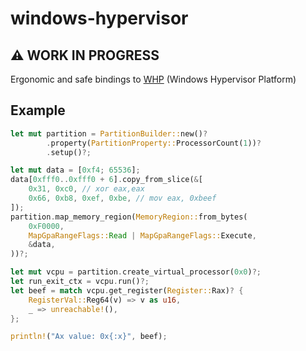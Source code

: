 # windows-hypervisor

## ⚠️ WORK IN PROGRESS

Ergonomic and safe bindings to [WHP] (Windows Hypervisor Platform)

## Example

```rs
let mut partition = PartitionBuilder::new()?
        .property(PartitionProperty::ProcessorCount(1))?
        .setup()?;

let mut data = [0xf4; 65536];
data[0xfff0..0xfff0 + 6].copy_from_slice(&[
    0x31, 0xc0, // xor eax,eax
    0x66, 0xb8, 0xef, 0xbe, // mov eax, 0xbeef
]);
partition.map_memory_region(MemoryRegion::from_bytes(
    0xF0000,
    MapGpaRangeFlags::Read | MapGpaRangeFlags::Execute,
    &data,
))?;

let mut vcpu = partition.create_virtual_processor(0x0)?;
let run_exit_ctx = vcpu.run()?;
let beef = match vcpu.get_register(Register::Rax)? {
    RegisterVal::Reg64(v) => v as u16,
    _ => unreachable!(),
};

println!("Ax value: 0x{:x}", beef);
```

[WHP]: https://learn.microsoft.com/en-us/virtualization/api/hypervisor-platform/hypervisor-platform
